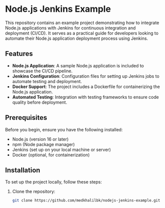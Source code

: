 # Node.js Jenkins Example

This repository contains an example project demonstrating how to integrate Node.js applications with Jenkins for continuous integration and deployment (CI/CD). It serves as a practical guide for developers looking to automate their Node.js application deployment process using Jenkins.

## Features

- **Node.js Application**: A sample Node.js application is included to showcase the CI/CD pipeline.
- **Jenkins Configuration**: Configuration files for setting up Jenkins jobs to automate testing and deployment.
- **Docker Support**: The project includes a Dockerfile for containerizing the Node.js application.
- **Automated Testing**: Integration with testing frameworks to ensure code quality before deployment.

## Prerequisites

Before you begin, ensure you have the following installed:

- Node.js (version 16 or later)
- npm (Node package manager)
- Jenkins (set up on your local machine or server)
- Docker (optional, for containerization)

## Installation

To set up the project locally, follow these steps:

1. Clone the repository:

   ```bash
   git clone https://github.com/medkhalilbk/nodejs-jenkins-example.git
